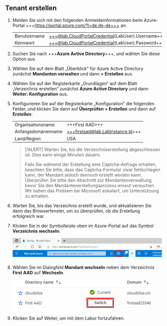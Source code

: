 ## Tenant erstellen

1. Melden Sie sich mit den folgenden Anmeldeinformationen beim Azure-Portal +++https://portal.azure.com/?l=de.de-de+++ an:

    |||
    |--|--|
    |Benutzername|+++@lab.CloudPortalCredential(LabUser).Username+++|
    |Kennwort|+++@lab.CloudPortalCredential(LabUser).Password+++|

1. Suchen Sie nach +++**Azure Active Directory**+++, und wählen Sie diese Option aus.

1. Wählen Sie auf dem Blatt „Überblick“ für Azure Active Directory zunächst **Mandanten verwalten** und dann **+ Erstellen** aus.

1. Wählen Sie auf der Registerkarte „Grundlagen“ auf dem Blatt „Verzeichnis erstellen“ zunächst **Azure Active Directory** und dann **Weiter: Konfiguration** aus.

1. Konfigurieren Sie auf der Registerkarte „Konfiguration“ die folgenden Felder, und klicken Sie dann auf **Überprüfen + Erstellen** und dann auf **Erstellen**:

    |||
    |--|--|
    |Organisationsname|+++First AAD+++|
    |Anfangsdomänenname|+++firstaad@lab.LabInstance.Id+++|
    |Land/Region|USA|

    >[!ALERT] Warten Sie, bis die Verzeichniserstellung abgeschlossen ist. Dies kann einige Minuten dauern.
    >
    >Falls Sie während der Erstellung eine Captcha-Anfrage erhalten, beachten Sie bitte, dass das Captcha-Formular zwar fehlschlagen kann, der Mandant jedoch dennoch erstellt werden kann. Überprüfen Sie bitte den Abschnitt zur Mandantenverwaltung, bevor Sie den Mandantenerstellungsprozess erneut versuchen. Wir haben das Problem bei Microsoft eskaliert, um Unterstützung zu erhalten.

1. Warten Sie, bis das Verzeichnis erstellt wurde, und aktualisieren Sie dann das Browserfenster, um zu überprüfen, ob die Erstellung erfolgreich war.

1. Klicken Sie in der Symbolleiste oben im Azure-Portal auf das Symbol **Verzeichnis wechseln**.

    ![SwitchDir](images/SwitchDir.png)

1. Wählen Sie im Dialogfeld **Mandant wechseln** neben dem Verzeichnis **First AAD** auf **Wechseln**.

    ![SwitchTen](images/SwitchTen.png)

1. Klicken Sie auf Weiter, um mit dem Labor fortzufahren.